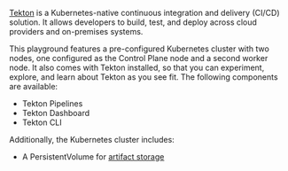 [Tekton](https://tekton.dev) is a Kubernetes-native continuous integration and delivery (CI/CD) solution. It allows developers to build, test, and deploy across cloud providers and on-premises systems.

This playground features a pre-configured Kubernetes cluster with two nodes, one configured as the Control Plane node and a second worker node. It also comes with Tekton installed, so that you can experiment, explore, and learn about Tekton as you see fit. The following components are available:

- Tekton Pipelines
- Tekton Dashboard
- Tekton CLI

Additionally, the Kubernetes cluster includes:

- A PersistentVolume for [artifact storage](https://github.com/tektoncd/pipeline/blob/v0.13.2/docs/install.md#configuring-artifact-storage)
